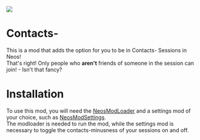 ![](https://user-images.githubusercontent.com/60073468/227840108-37711ecf-eb04-4cbf-ab83-0013f762e183.png)
# Contacts-

This is a mod that adds the option for you to be in Contacts- Sessions in Neos!  
That's right! Only people who **aren't** friends of someone in the session can join! - Isn't that fancy?  

# Installation

To use this mod, you will need the [NeosModLoader](https://github.com/zkxs/NeosModLoader) and a settings mod of your choice, such as [NeosModSettings](https://github.com/badhaloninja/NeosModSettings/releases/latest/download/NeosModSettings.dll).  
The modloader is needed to run the mod, while the settings mod is necessary to toggle the contacts-minusness of your sessions on and off.
